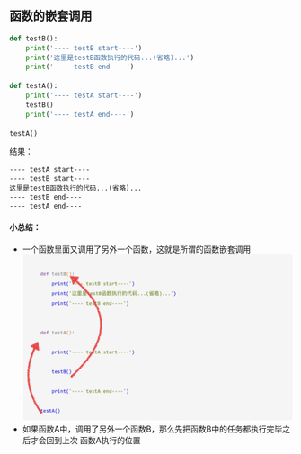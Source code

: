 ## 函数的嵌套调用

```python
def testB():
	print('---- testB start----')
	print('这里是testB函数执行的代码...(省略)...')
	print('---- testB end----')

def testA():
	print('---- testA start----')
	testB()
	print('---- testA end----')

testA()

```

结果：
```
---- testA start----
---- testB start----
这里是testB函数执行的代码...(省略)...
---- testB end----
---- testA end----
```

#### 小总结：
* 一个函数里面又调用了另外一个函数，这就是所谓的函数嵌套调用
![函数嵌套调用](../Images/01-第5天-4.png)
* 如果函数A中，调用了另外一个函数B，那么先把函数B中的任务都执行完毕之后才会回到上次 函数A执行的位置